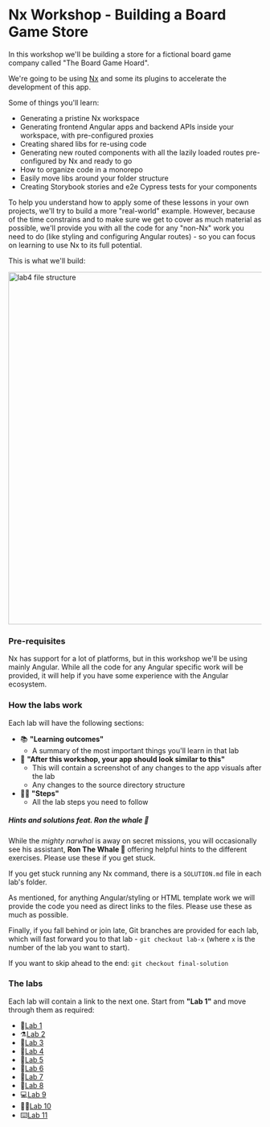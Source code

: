 # Nx Workshop - Building a Board Game Store

In this workshop we'll be building a store for a fictional board game company called "The Board Game Hoard".

We're going to be using [Nx](https://nx.dev/) and some its plugins to accelerate the development of this app.

Some of things you'll learn:

- Generating a pristine Nx workspace
- Generating frontend Angular apps and backend APIs inside your workspace, with pre-configured proxies
- Creating shared libs for re-using code
- Generating new routed components with all the lazily loaded routes pre-configured by Nx and ready to go
- How to organize code in a monorepo
- Easily move libs around your folder structure
- Creating Storybook stories and e2e Cypress tests for your components

To help you understand how to apply some of these lessons in your own projects, we'll try to build a more "real-world" example. However, because of the time constrains and to make sure we get to cover as much material as possible, we'll provide you with all the code for any "non-Nx" work you need to do (like styling and configuring Angular routes) - so you can focus on learning to use Nx to its full potential.

This is what we'll build:

  <img src="docs/assets/game-demo.gif" height="700" alt="lab4 file structure">

### Pre-requisites

Nx has support for a lot of platforms, but in this workshop we'll be using mainly Angular. While all the code for any Angular specific work will be provided, it will help if you have some experience with the Angular ecosystem.

### How the labs work

Each lab will have the following sections:

- 📚 **"Learning outcomes"**
  - A summary of the most important things you'll learn in that lab
- 📲 **"After this workshop, your app should look similar to this"**
  - This will contain a screenshot of any changes to the app visuals after the lab
  - Any changes to the source directory structure
- 🏋️‍♀️ **"Steps"**
  - All the lab steps you need to follow

##### Hints and solutions feat. Ron the whale 🐳

While the _mighty narwhal_ is away on secret missions, you will occasionally see his assistant, **Ron The Whale 🐳** offering helpful hints to the different exercises. Please use these if you get stuck.

If you get stuck running any Nx command, there is a `SOLUTION.md` file in each lab's folder.

As mentioned, for anything Angular/styling or HTML template work we will provide the code you need as direct links to the files. Please use these as much as possible.

Finally, if you fall behind or join late, Git branches are provided for each lab, which will fast forward you to that lab - `git checkout lab-x` (where `x` is the number of the lab you want to start).

If you want to skip ahead to the end: `git checkout final-solution`

### The labs

Each lab will contain a link to the next one. Start from **"Lab 1"** and move through them as required:

- 🔬[Lab 1](https://github.com/nrwl/nx-workshop/blob/master/docs/lab1/LAB.md)
- ⚗️[Lab 2](https://github.com/nrwl/nx-workshop/blob/master/docs/lab2/LAB.md)
- 🧪[Lab 3](https://github.com/nrwl/nx-workshop/blob/master/docs/lab3/LAB.md)
- 🔭[Lab 4](https://github.com/nrwl/nx-workshop/blob/master/docs/lab4/LAB.md)
- 🧬[Lab 5](https://github.com/nrwl/nx-workshop/blob/master/docs/lab5/LAB.md)
- 🧮[Lab 6](https://github.com/nrwl/nx-workshop/blob/master/docs/lab6/LAB.md)
- 🤖[Lab 7](https://github.com/nrwl/nx-workshop/blob/master/docs/lab7/LAB.md)
- 📐[Lab 8](https://github.com/nrwl/nx-workshop/blob/master/docs/lab8/LAB.md)
- 💻[Lab 9](https://github.com/nrwl/nx-workshop/blob/master/docs/lab9/LAB.md)
- 👩‍💻[Lab 10](https://github.com/nrwl/nx-workshop/blob/master/docs/lab10%20-%20bonus/LAB.md)
- ⌨️[Lab 11](https://github.com/nrwl/nx-workshop/blob/master/docs/lab11%20-%20bonus/LAB.md)
